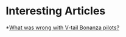 # Interesting Articles

 *[What was wrong with V-tail Bonanza pilots?](https://airfactsjournal.com/2012/06/tail-tale-what-was-wrong-with-v-tail-bonanza-pilots/)
